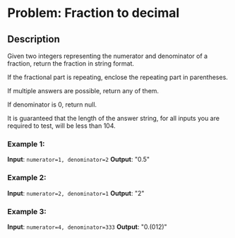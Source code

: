 # Problem: Fraction to decimal

## Description
Given two integers representing the numerator and denominator of a fraction, return the fraction in string format.

If the fractional part is repeating, enclose the repeating part in parentheses.

If multiple answers are possible, return any of them.

If denominator is 0, return null.

It is guaranteed that the length of the answer string, for all inputs you are required to test, will be less than 104.

### Example 1:

**Input**: `numerator=1, denominator=2`
**Output**: "0.5"

### Example 2:

**Input**: `numerator=2, denominator=1`
**Output**: "2"


### Example 3:

**Input**: `numerator=4, denominator=333`
**Output**: "0.(012)"
